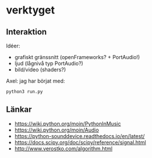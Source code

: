 # verktyget

## Interaktion

Idéer:
- grafiskt gränssnitt (openFrameworks? + PortAudio!)
- ljud (lågnivå typ PortAudio?)
- bild/video (shaders?)

Axel: jag har börjat med:

```python3
python3 run.py
```

## Länkar

- https://wiki.python.org/moin/PythonInMusic
- https://wiki.python.org/moin/Audio
- https://python-sounddevice.readthedocs.io/en/latest/
- https://docs.scipy.org/doc/scipy/reference/signal.html
- http://www.verostko.com/algorithm.html
